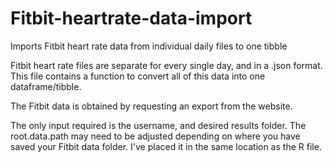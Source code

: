 # Fitbit-heartrate-data-import
Imports Fitbit heart rate data from individual daily files to one tibble

Fitbit heart rate files are separate for every single day, and in a .json format. This file contains a function to convert all of this data into one dataframe/tibble.

The Fitbit data is obtained by requesting an export from the website.

The only input required is the username, and desired results folder. The root.data.path may need to be adjusted depending on where you have saved your Fitbit data folder. I've placed it in the same location as the R file.

